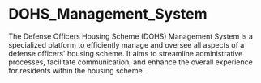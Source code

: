 # DOHS_Management_System
The Defense Officers Housing Scheme (DOHS) Management System is a specialized platform to efficiently manage and oversee all aspects of a defense officers' housing scheme. It aims to streamline administrative processes, facilitate communication, and enhance the overall experience for residents within the housing scheme.  
